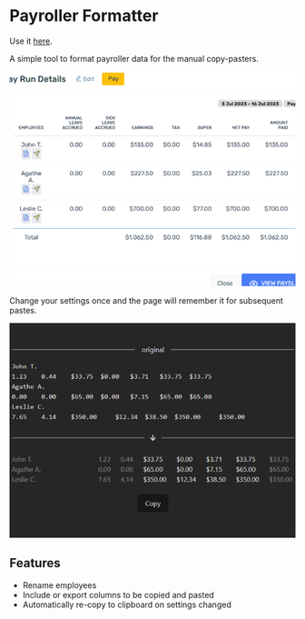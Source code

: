 # Payroller Formatter

Use it [here](https://jamesyfc.github.io/payroller-formatter/).

A simple tool to format payroller data for the manual copy-pasters.

![Tool usage - copy pasting between payroller, formatter page, and spreadsheet](public/payroller-help-5.gif)

Change your settings once and the page will remember it for subsequent pastes.

![Tool usage - remapping names and toggling columns](public/payroller-help-3.gif)

## Features
- Rename employees
- Include or export columns to be copied and pasted
- Automatically re-copy to clipboard on settings changed
